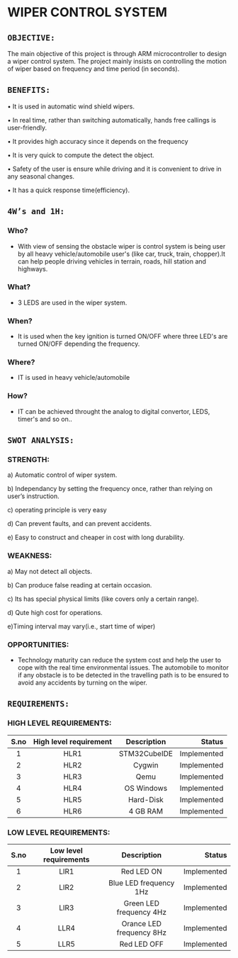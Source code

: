# **WIPER CONTROL SYSTEM**
## **`OBJECTIVE:`**

   The main objective of this project is through ARM microcontroller to design a wiper control system. The project mainly insists on controlling the motion of wiper 
   based on frequency and time period (in seconds).

## **`BENEFITS:`**
•	It is used in automatic wind shield wipers.

•	In real time, rather than switching automatically, hands free callings is user-friendly.

•	It provides high accuracy since it depends on the frequency

•	It is very quick to compute the detect the object.

•	Safety of the user is ensure while driving and it is convenient to drive in any seasonal changes.

•	It has a quick response time(efficiency).

## **`4W’s and 1H:`**

### Who?
- With view of sensing the obstacle wiper is control system is being user by all heavy vehicle/automobile user's (like car, truck, train, chopper).It can help people driving vehicles in terrain, roads, hill station and highways.

### What?

- 3 LEDS are used in the wiper system.

### When?

- It is used when the key ignition is turned ON/OFF where three LED's are turned ON/OFF depending the frequency.

### Where?

- IT is used in heavy vehicle/automobile
### How?

- IT  can be achieved throught the analog to digital convertor, LEDS, timer's and so on..

## **`SWOT ANALYSIS:`**

### STRENGTH:

a)	Automatic control of wiper system.

b)	Independancy by setting the frequency once, rather than relying on user’s instruction.

c)	operating principle is very easy

d)	Can prevent faults, and can prevent accidents.

e)	Easy to construct and cheaper in cost with long durability.
	
### WEAKNESS:

a)	May not detect all objects.

b)	Can produce false reading at certain occasion.

c)	Its has special physical limits (like covers only a certain range).

d)  Qute high cost for operations.

e)Timing interval may vary(i.e., start time of wiper)

### OPPORTUNITIES:

- Technology maturity can reduce the system cost and help the user to cope with the real time environmental issues. The automobile to monitor if any obstacle is to be detected in the travelling path is to be ensured to avoid any accidents by turning on the wiper. 

## **`REQUIREMENTS:`**

### HIGH LEVEL REQUIREMENTS:

| S.no | High level requirement | Description | Status |
| :---:| :---: | :---: | ---: |
| 1 | HLR1 |  STM32CubeIDE | Implemented |
| 2 | HLR2 | Cygwin | Implemented |
| 3 | HLR3 | Qemu | Implemented |
| 4 | HLR4 | OS Windows | Implemented |
| 5 | HLR5 | Hard-Disk | Implemented |
| 6 | HLR6 | 4 GB RAM | Implemented |

### LOW LEVEL REQUIREMENTS:

| S.no | Low level requirements | Description | Status |
| :---: | :---: | :---: | ---: |
| 1 | LlR1 | Red LED ON | Implemented | 
| 2 | LlR2 | Blue LED frequency 1Hz | Implemented |
| 3 | LlR3 | Green LED frequency 4Hz | Implemented |
| 4 | LLR4 | Orance LED frequency 8Hz | Implemented |
| 5 | LLR5 | Red LED OFF | Implemented |




